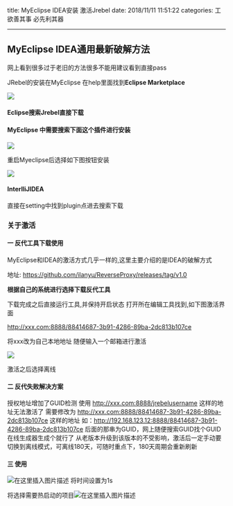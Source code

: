 title: MyEclipse IDEA安装 激活Jrebel
date: 2018/11/11 11:51:22 
categories: 工欲善其事 必先利其器

------

MyEclipse IDEA通用最新破解方法
---

网上看到很多过于老旧的方法很多不能用建议看到直接pass

JRebel的安装在MyEclipse 在help里面找到**Eclipse Marketplace**

![](https://i.imgur.com/R2FIqhh.png)

#### Eclipse搜索Jrebel直接下载 ####

#### MyEclipse 中需要搜索下面这个插件进行安装 ####

![](https://i.imgur.com/FXeh9kO.png)

重启Myeclipse后选择如下图按钮安装

![](https://i.imgur.com/SW7BpuP.png)

#### InterlliJIDEA ####
直接在setting中找到plugin点进去搜索下载

### 关于激活 ###
#### 一 反代工具下载使用 #### 

MyEclipse和IDEA的激活方式几乎一样的,这里主要介绍的是IDEA的破解方式

地址: https://github.com/ilanyu/ReverseProxy/releases/tag/v1.0

**根据自己的系统进行选择下载反代工具**

下载完成之后直接运行工具,并保持开启状态
打开所在编辑工具找到,如下图激活界面

http://xxx.com:8888/88414687-3b91-4286-89ba-2dc813b107ce

将xxx改为自己本地地址
随便输入一个邮箱进行激活

![](https://i.imgur.com/Gt4zanZ.png)

激活之后选择离线

#### 二 反代失败解决方案 ####

授权地址增加了GUID检测
使用  http://xxx.com:8888/jrebelusername 这样的地址无法激活了
需要修改为 http://xxx.com:8888/88414687-3b91-4286-89ba-2dc813b107ce 这样的地址
如：http://192.168.123.12:8888/88414687-3b91-4286-89ba-2dc813b107ce
后面的那串为GUID，网上随便搜索GUID找个GUID在线生成器生成个就行了
从老版本升级到该版本的不受影响，激活后一定手动要切换到离线模式，可离线180天，可随时重点下，180天周期会重新刷新

#### 三 使用 ####

![在这里插入图片描述](https://img-blog.csdnimg.cn/2018111007093717.png?x-oss-process=image/watermark,type_ZmFuZ3poZW5naGVpdGk,shadow_10,text_aHR0cHM6Ly9ibG9nLmNzZG4ubmV0L1lNX0lsWQ==,size_16,color_FFFFFF,t_70)
将时间设置为1s

将选择需要热启动的项目![在这里插入图片描述](https://img-blog.csdnimg.cn/20181110071047833.png)